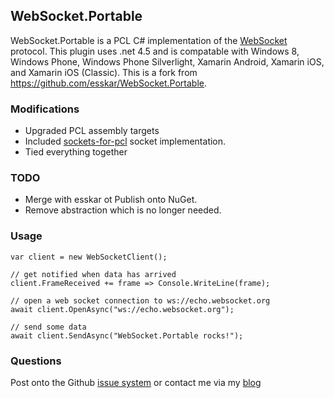 ## WebSocket.Portable

WebSocket.Portable is a PCL C# implementation of the [WebSocket][1] protocol. This plugin uses .net 4.5 and is compatable with Windows 8, Windows Phone, Windows Phone Silverlight, Xamarin Android, Xamarin iOS, and Xamarin iOS (Classic). This is a fork from https://github.com/esskar/WebSocket.Portable.

### Modifications

- Upgraded PCL assembly targets
- Included [sockets-for-pcl](https://github.com/rdavisau/sockets-for-pcl) socket implementation.
- Tied everything together

### TODO

- Merge with esskar ot Publish onto  NuGet.
- Remove abstraction which is no longer needed.

### Usage

    var client = new WebSocketClient();
	
	// get notified when data has arrived
	client.FrameReceived += frame => Console.WriteLine(frame);

	// open a web socket connection to ws://echo.websocket.org
    await client.OpenAsync("ws://echo.websocket.org");

	// send some data
    await client.SendAsync("WebSocket.Portable rocks!");

### Questions

Post onto the Github [issue system](https://github.com/NVentimiglia/WebSocket.Portable) or contact me via my [blog](http://nicholasventimiglia.com)

[1]: http://www.rfc-editor.org/rfc/rfc6455.txt
[2]: https://jabbr.net/#/rooms/WebSocketPortable
[3]: https://jabbr.net/
